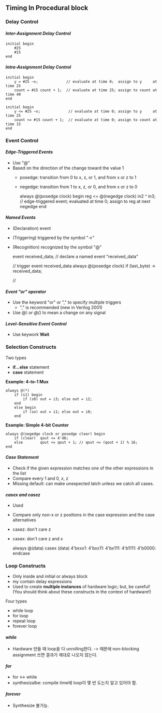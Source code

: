 ## Timing In Procedural block

### Delay Control

#### *Inter-Assignment Delay Control*

    initial begin
        #25
        #15
    end

#### *Intra-Assignment Delay Control*

    initial begin
        y = #25 ~x;             // evaluate at time 0;  assign to y     at time 25
        count = #15 count + 1;  // evaluate at time 25; assign to count at time 40
    end
  
    initial begin
        y <= #25 ~x;             // evaluate at time 0; assign to y     at time 25
        count <= #15 count + 1;  // evaluate at time 0; assign to count at time 15
    end
    
    
### Event Control

#### *Edge-Triggered Events*

- Use "@"
- Based on the direction of the change toward the value 1
  - posedge: transition from 0 to x, z, or 1, and from x or z to 1
  - negedge: transition from 1 to x, z, or 0, and from x or z to 0

    always @(posedge clock) begin
        reg <= @(negedge clock) in2 ^ in3; // edge-triggered event; evaluated at time 0; assign to reg at next negedge
    end

#### *Named Events*

- (Declaration) event
- (Triggering) triggered by the symbol "->"
- (Recognition) recognized by the symbol "@"

    event received_data; // declare a named event "received_data"
    
    // trigger event received_data
    always @(posedge clock) if (last_byte) -> received_data;
    
    // 
    
#### *Event "or" operator*

- Use the keyword "or" or "," to specify multiple triggers
  - "," is recommended (new in Verilog 2001)
- Use @*\ or @(*\) to mean a change on any signal

#### *Level-Sensitive Event Control*
- Use keywork **Wait**

### Selection Constructs
Two types
- **if...else** statement
- **case** statement

**Example: 4-to-1 Mux**

    always @(*)
        if (s1) begin
            if (s0) out = i3; else out = i2;
        end
        else begin
            if (so) out = i1; else out = i0;
        end

**Example: Simple 4-bit Counter**

    always @(negedge clock or posedge clear) begin
        if (clear)  qout <= 4'd0;
        else        qout <= qout + 1; // qout <= (qout + 1) % 16;
    end

#### *Case Statement*

- Check if the given expression matches one of the other expressions in the list
- Compare every 1 and 0, x, z
- Missing default: can make unexpected latch unless we catch all cases.

#### *casex and casez*

- Used
- Compare only non-x or z positions in the case expression and the case alternatives
- casez: don't care z
- casex: don't care z and x

    always @(data)
        casex (data)
            4'bxxx1:
            4'bxx11:
            4'bx111:
            4'b1111:
            4'b0000:
        endcase
        
### Loop Constructs
- Only inside and initial or always block
- my contain delay expressions
- Used to create **multiple instances** of hardware logic; but, be careful!<br>
  (You should think about these constructs in the context of hardware!)
  
Four types
- while loop
- for loop
- repeat loop
- forever loop

#### *while*
- Hardware 만들 때 loop을 다 unrolling한다. -> 때문에 non-blocking assignment 쓰면 결과가 제대로 나오지 않는다.

#### *for*
- for <-> while
- synthesizalbe: compile time에 loop이 몇 번 도는지 알고 있어야 함.

#### *forever*
- Synthesize 불가능.
